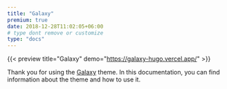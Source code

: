 ```yaml
---
title: "Galaxy"
premium: true
date: 2018-12-28T11:02:05+06:00
# type dont remove or customize
type: "docs"
---
```


{{< preview title="Galaxy" demo="https://galaxy-hugo.vercel.app/" >}}

Thank you for using the [Galaxy](https://gethugothemes.com/products/galaxy/) theme. In this documentation, you can find information about the theme and how to use it.
